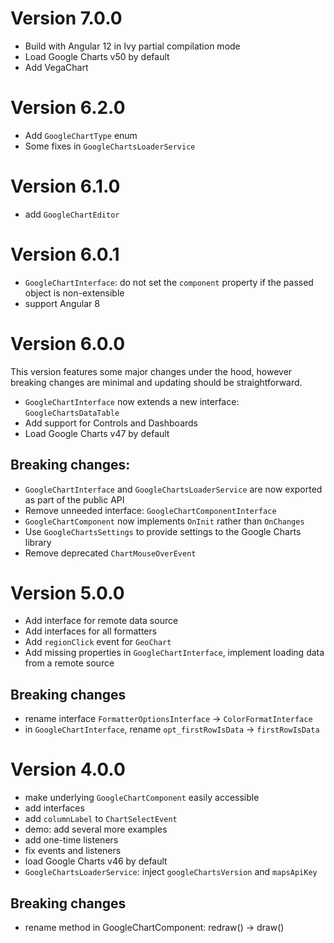 <a name="v7.0.0"></a>

# Version 7.0.0
* Build with Angular 12 in Ivy partial compilation mode
* Load Google Charts v50 by default
* Add VegaChart


<a name="v6.2.0"></a>

# Version 6.2.0
* Add `GoogleChartType` enum
* Some fixes in `GoogleChartsLoaderService`


<a name="v6.1.0"></a>

# Version 6.1.0
* add `GoogleChartEditor`


<a name="v6.0.1"></a>

# Version 6.0.1
* `GoogleChartInterface`: do not set the `component` property if the passed
  object is non-extensible
* support Angular 8


<a name="v6.0.0"></a>

# Version 6.0.0

This version features some major changes under the hood, however breaking
changes are minimal and updating should be straightforward.

* `GoogleChartInterface` now extends a new interface: `GoogleChartsDataTable`
* Add support for Controls and Dashboards
* Load Google Charts v47 by default


## Breaking changes:
* `GoogleChartInterface` and `GoogleChartsLoaderService` are now exported as
  part of the public API
* Remove unneeded interface: `GoogleChartComponentInterface`
* `GoogleChartComponent` now implements `OnInit` rather than `OnChanges`
* Use `GoogleChartsSettings` to provide settings to the Google Charts library
* Remove deprecated `ChartMouseOverEvent`


<a name="v5.0.0"></a>

# Version 5.0.0

* Add interface for remote data source
* Add interfaces for all formatters
* Add `regionClick` event for `GeoChart`
* Add missing properties in `GoogleChartInterface`, implement loading data
  from a remote source

## Breaking changes
* rename interface `FormatterOptionsInterface` -> `ColorFormatInterface`
* in `GoogleChartInterface`, rename `opt_firstRowIsData` -> `firstRowIsData`


<a name="v4.0.0"></a>

# Version 4.0.0

* make underlying `GoogleChartComponent` easily accessible
* add interfaces
* add `columnLabel` to `ChartSelectEvent`
* demo: add several more examples
* add one-time listeners
* fix events and listeners
* load Google Charts v46 by default
* `GoogleChartsLoaderService`: inject `googleChartsVersion` and `mapsApiKey`

 ## Breaking changes
 * rename method in GoogleChartComponent: redraw() -> draw()
